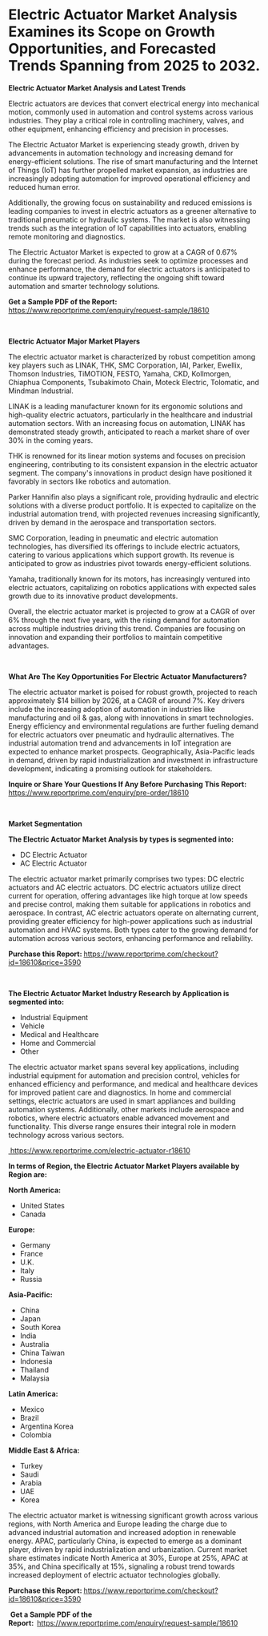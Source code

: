 <p><h1>Electric Actuator Market Analysis Examines its Scope on Growth Opportunities, and Forecasted Trends Spanning from 2025 to 2032.</h1></p><p><strong>Electric Actuator Market Analysis and Latest Trends</strong></p>
<p><p>Electric actuators are devices that convert electrical energy into mechanical motion, commonly used in automation and control systems across various industries. They play a critical role in controlling machinery, valves, and other equipment, enhancing efficiency and precision in processes.</p><p>The Electric Actuator Market is experiencing steady growth, driven by advancements in automation technology and increasing demand for energy-efficient solutions. The rise of smart manufacturing and the Internet of Things (IoT) has further propelled market expansion, as industries are increasingly adopting automation for improved operational efficiency and reduced human error.</p><p>Additionally, the growing focus on sustainability and reduced emissions is leading companies to invest in electric actuators as a greener alternative to traditional pneumatic or hydraulic systems. The market is also witnessing trends such as the integration of IoT capabilities into actuators, enabling remote monitoring and diagnostics.</p><p>The Electric Actuator Market is expected to grow at a CAGR of 0.67% during the forecast period. As industries seek to optimize processes and enhance performance, the demand for electric actuators is anticipated to continue its upward trajectory, reflecting the ongoing shift toward automation and smarter technology solutions.</p></p>
<p><strong>Get a Sample PDF of the Report:&nbsp;</strong> <a href="https://www.reportprime.com/enquiry/request-sample/18610?utm_campaign=4465&utm_medium=2&utm_source=Github&utm_content=ia&utm_term=18052025&utm_id=electric-actuator">https://www.reportprime.com/enquiry/request-sample/18610</a></p>
<p>&nbsp;</p>
<p><strong>Electric Actuator Major Market Players</strong></p>
<p><p>The electric actuator market is characterized by robust competition among key players such as LINAK, THK, SMC Corporation, IAI, Parker, Ewellix, Thomson Industries, TiMOTION, FESTO, Yamaha, CKD, Kollmorgen, Chiaphua Components, Tsubakimoto Chain, Moteck Electric, Tolomatic, and Mindman Industrial. </p><p>LINAK is a leading manufacturer known for its ergonomic solutions and high-quality electric actuators, particularly in the healthcare and industrial automation sectors. With an increasing focus on automation, LINAK has demonstrated steady growth, anticipated to reach a market share of over 30% in the coming years.</p><p>THK is renowned for its linear motion systems and focuses on precision engineering, contributing to its consistent expansion in the electric actuator segment. The company's innovations in product design have positioned it favorably in sectors like robotics and automation.</p><p>Parker Hannifin also plays a significant role, providing hydraulic and electric solutions with a diverse product portfolio. It is expected to capitalize on the industrial automation trend, with projected revenues increasing significantly, driven by demand in the aerospace and transportation sectors.</p><p>SMC Corporation, leading in pneumatic and electric automation technologies, has diversified its offerings to include electric actuators, catering to various applications which support growth. Its revenue is anticipated to grow as industries pivot towards energy-efficient solutions.</p><p>Yamaha, traditionally known for its motors, has increasingly ventured into electric actuators, capitalizing on robotics applications with expected sales growth due to its innovative product developments. </p><p>Overall, the electric actuator market is projected to grow at a CAGR of over 6% through the next five years, with the rising demand for automation across multiple industries driving this trend. Companies are focusing on innovation and expanding their portfolios to maintain competitive advantages.</p></p>
<p>&nbsp;</p>
<p><strong>What Are The Key Opportunities For Electric Actuator Manufacturers?</strong></p>
<p><p>The electric actuator market is poised for robust growth, projected to reach approximately $14 billion by 2026, at a CAGR of around 7%. Key drivers include the increasing adoption of automation in industries like manufacturing and oil & gas, along with innovations in smart technologies. Energy efficiency and environmental regulations are further fueling demand for electric actuators over pneumatic and hydraulic alternatives. The industrial automation trend and advancements in IoT integration are expected to enhance market prospects. Geographically, Asia-Pacific leads in demand, driven by rapid industrialization and investment in infrastructure development, indicating a promising outlook for stakeholders.</p></p>
<p><strong>Inquire or Share Your Questions If Any Before Purchasing This Report:</strong> <a href="https://www.reportprime.com/enquiry/pre-order/18610?utm_campaign=4465&utm_medium=2&utm_source=Github&utm_content=ia&utm_term=18052025&utm_id=electric-actuator">https://www.reportprime.com/enquiry/pre-order/18610</a></p>
<p>&nbsp;</p>
<p><strong>Market Segmentation</strong></p>
<p><strong>The Electric Actuator Market Analysis by types is segmented into:</strong></p>
<p><ul><li>DC Electric Actuator</li><li>AC Electric Actuator</li></ul></p>
<p><p>The electric actuator market primarily comprises two types: DC electric actuators and AC electric actuators. DC electric actuators utilize direct current for operation, offering advantages like high torque at low speeds and precise control, making them suitable for applications in robotics and aerospace. In contrast, AC electric actuators operate on alternating current, providing greater efficiency for high-power applications such as industrial automation and HVAC systems. Both types cater to the growing demand for automation across various sectors, enhancing performance and reliability.</p></p>
<p><strong>Purchase this Report:&nbsp;</strong><a href="https://www.reportprime.com/checkout?id=18610&price=3590&utm_campaign=4465&utm_medium=2&utm_source=Github&utm_content=ia&utm_term=18052025&utm_id=electric-actuator">https://www.reportprime.com/checkout?id=18610&price=3590</a></p>
<p>&nbsp;</p>
<p><strong>The Electric Actuator Market Industry Research by Application is segmented into:</strong></p>
<p><ul><li>Industrial Equipment</li><li>Vehicle</li><li>Medical and Healthcare</li><li>Home and Commercial</li><li>Other</li></ul></p>
<p><p>The electric actuator market spans several key applications, including industrial equipment for automation and precision control, vehicles for enhanced efficiency and performance, and medical and healthcare devices for improved patient care and diagnostics. In home and commercial settings, electric actuators are used in smart appliances and building automation systems. Additionally, other markets include aerospace and robotics, where electric actuators enable advanced movement and functionality. This diverse range ensures their integral role in modern technology across various sectors.</p></p>
<p><a href="https://www.reportprime.com/electric-actuator-r18610?utm_campaign=4465&utm_medium=2&utm_source=Github&utm_content=ia&utm_term=18052025&utm_id=electric-actuator">&nbsp;https://www.reportprime.com/electric-actuator-r18610</a></p>
<p><strong>In terms of Region, the Electric Actuator Market Players available by Region are:</strong></p>
<p>
    <p> <strong> North America: </strong>
        <ul>
            <li>United States</li>
            <li>Canada</li>
        </ul>
        </p> 
    <p> <strong> Europe: </strong>
        <ul>
            <li>Germany</li>
            <li>France</li>
            <li>U.K.</li>
            <li>Italy</li>
            <li>Russia</li>
        </ul>
        </p> 
    <p> <strong> Asia-Pacific: </strong>
        <ul>
            <li>China</li>
            <li>Japan</li>
            <li>South Korea</li>
            <li>India</li>
            <li>Australia</li>
            <li>China Taiwan</li>
            <li>Indonesia</li>
            <li>Thailand</li>
            <li>Malaysia</li>
        </ul>
        </p> 
    <p> <strong> Latin America: </strong>
        <ul>
            <li>Mexico</li>
            <li>Brazil</li>
            <li>Argentina Korea</li>
            <li>Colombia</li>
        </ul>
        </p> 
    <p> <strong> Middle East & Africa: </strong>
        <ul>
            <li>Turkey</li>
            <li>Saudi</li>
            <li>Arabia</li>
            <li>UAE</li>
            <li>Korea</li>
        </ul>
    </p>
    </p>
<p><p>The electric actuator market is witnessing significant growth across various regions, with North America and Europe leading the charge due to advanced industrial automation and increased adoption in renewable energy. APAC, particularly China, is expected to emerge as a dominant player, driven by rapid industrialization and urbanization. Current market share estimates indicate North America at 30%, Europe at 25%, APAC at 35%, and China specifically at 15%, signaling a robust trend towards increased deployment of electric actuator technologies globally.</p></p>
<p><strong>Purchase this Report: </strong><a href="https://www.reportprime.com/checkout?id=18610&price=3590&utm_campaign=4465&utm_medium=2&utm_source=Github&utm_content=ia&utm_term=18052025&utm_id=electric-actuator">https://www.reportprime.com/checkout?id=18610&price=3590</a></p>
<p>&nbsp;<strong>Get a Sample PDF of the Report:&nbsp;&nbsp;</strong><a href="https://www.reportprime.com/enquiry/request-sample/18610?utm_campaign=4465&utm_medium=2&utm_source=Github&utm_content=ia&utm_term=18052025&utm_id=electric-actuator">https://www.reportprime.com/enquiry/request-sample/18610</a></p>
<p><strong></strong></p>
<p><p></p><p></p><p></p></p>